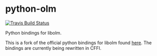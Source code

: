 python-olm  
==========

[![Travis Build Status](https://travis-ci.org/poljar/python-olm.svg?branch=master)](https://travis-ci.org/poljar/python-olm)

Python bindings for libolm.

This is a fork of the official python bindings for libolm found [here](https://git.matrix.org/git/olm/tree/python?id=f8c61b8f8432d0b0b38d57f513c5048fb42f22ab).
The bindings are currently being rewritten in CFFI.
